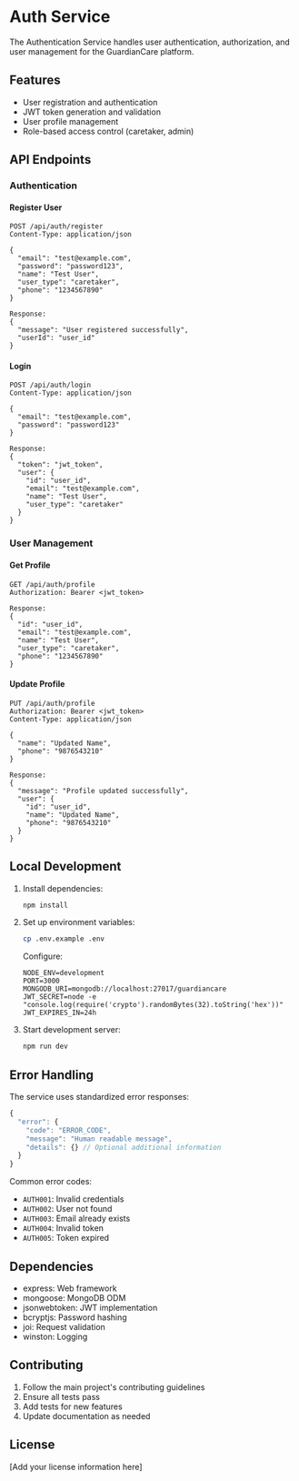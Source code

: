 # Auth Service

The Authentication Service handles user authentication, authorization, and user management for the GuardianCare platform.

## Features

- User registration and authentication
- JWT token generation and validation
- User profile management
- Role-based access control (caretaker, admin)

## API Endpoints

### Authentication

#### Register User
```http
POST /api/auth/register
Content-Type: application/json

{
  "email": "test@example.com",
  "password": "password123",
  "name": "Test User",
  "user_type": "caretaker",
  "phone": "1234567890"
}

Response:
{
  "message": "User registered successfully",
  "userId": "user_id"
}
```

#### Login
```http
POST /api/auth/login
Content-Type: application/json

{
  "email": "test@example.com",
  "password": "password123"
}

Response:
{
  "token": "jwt_token",
  "user": {
    "id": "user_id",
    "email": "test@example.com",
    "name": "Test User",
    "user_type": "caretaker"
  }
}
```

### User Management

#### Get Profile
```http
GET /api/auth/profile
Authorization: Bearer <jwt_token>

Response:
{
  "id": "user_id",
  "email": "test@example.com",
  "name": "Test User",
  "user_type": "caretaker",
  "phone": "1234567890"
}
```

#### Update Profile
```http
PUT /api/auth/profile
Authorization: Bearer <jwt_token>
Content-Type: application/json

{
  "name": "Updated Name",
  "phone": "9876543210"
}

Response:
{
  "message": "Profile updated successfully",
  "user": {
    "id": "user_id",
    "name": "Updated Name",
    "phone": "9876543210"
  }
}
```

## Local Development

1. Install dependencies:
   ```bash
   npm install
   ```

2. Set up environment variables:
   ```bash
   cp .env.example .env
   ```

   Configure:
   ```
   NODE_ENV=development
   PORT=3000
   MONGODB_URI=mongodb://localhost:27017/guardiancare
   JWT_SECRET=node -e "console.log(require('crypto').randomBytes(32).toString('hex'))"
   JWT_EXPIRES_IN=24h
   ```

3. Start development server:
   ```bash
   npm run dev
   ```

## Error Handling

The service uses standardized error responses:

```javascript
{
  "error": {
    "code": "ERROR_CODE",
    "message": "Human readable message",
    "details": {} // Optional additional information
  }
}
```

Common error codes:
- `AUTH001`: Invalid credentials
- `AUTH002`: User not found
- `AUTH003`: Email already exists
- `AUTH004`: Invalid token
- `AUTH005`: Token expired

## Dependencies

- express: Web framework
- mongoose: MongoDB ODM
- jsonwebtoken: JWT implementation
- bcryptjs: Password hashing
- joi: Request validation
- winston: Logging

## Contributing

1. Follow the main project's contributing guidelines
2. Ensure all tests pass
3. Add tests for new features
4. Update documentation as needed

## License

[Add your license information here]
